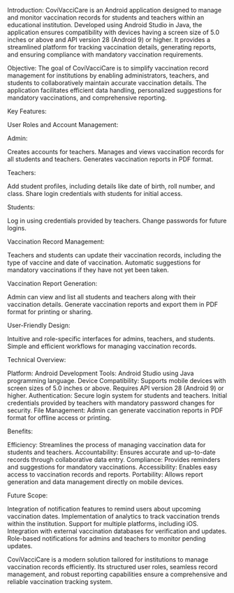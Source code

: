 Introduction:
CoviVacciCare is an Android application designed to manage and monitor vaccination records for students and teachers within an educational institution. Developed using Android Studio in Java, the application ensures compatibility with devices having a screen size of 5.0 inches or above and API version 28 (Android 9) or higher. It provides a streamlined platform for tracking vaccination details, generating reports, and ensuring compliance with mandatory vaccination requirements.

Objective:
The goal of CoviVacciCare is to simplify vaccination record management for institutions by enabling administrators, teachers, and students to collaboratively maintain accurate vaccination details. The application facilitates efficient data handling, personalized suggestions for mandatory vaccinations, and comprehensive reporting.

Key Features:

User Roles and Account Management:

Admin:

Creates accounts for teachers.
Manages and views vaccination records for all students and teachers.
Generates vaccination reports in PDF format.

Teachers:

Add student profiles, including details like date of birth, roll number, and class.
Share login credentials with students for initial access.

Students:

Log in using credentials provided by teachers.
Change passwords for future logins.

Vaccination Record Management:

Teachers and students can update their vaccination records, including the type of vaccine and date of vaccination.
Automatic suggestions for mandatory vaccinations if they have not yet been taken.

Vaccination Report Generation:

Admin can view and list all students and teachers along with their vaccination details.
Generate vaccination reports and export them in PDF format for printing or sharing.

User-Friendly Design:

Intuitive and role-specific interfaces for admins, teachers, and students.
Simple and efficient workflows for managing vaccination records.

Technical Overview:

Platform: Android
Development Tools: Android Studio using Java programming language.
Device Compatibility: Supports mobile devices with screen sizes of 5.0 inches or above. Requires API version 28 (Android 9) or higher.
Authentication: Secure login system for students and teachers. Initial credentials provided by teachers with mandatory password changes for security.
File Management: Admin can generate vaccination reports in PDF format for offline access or printing.

Benefits:

Efficiency: Streamlines the process of managing vaccination data for students and teachers.
Accountability: Ensures accurate and up-to-date records through collaborative data entry.
Compliance: Provides reminders and suggestions for mandatory vaccinations.
Accessibility: Enables easy access to vaccination records and reports.
Portability: Allows report generation and data management directly on mobile devices.

Future Scope:

Integration of notification features to remind users about upcoming vaccination dates.
Implementation of analytics to track vaccination trends within the institution.
Support for multiple platforms, including iOS.
Integration with external vaccination databases for verification and updates.
Role-based notifications for admins and teachers to monitor pending updates.

CoviVacciCare is a modern solution tailored for institutions to manage vaccination records efficiently. Its structured user roles, seamless record management, and robust reporting capabilities ensure a comprehensive and reliable vaccination tracking system.
